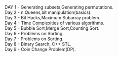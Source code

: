DAY 1 - Generating subsets,Generating permutations.    
Day 2 - n Queens,bit manipulation(basics).     
Day 3 - Bit Hacks,Maximum Subarray problem.  	   
Day 4 - Time Complexities of various algorithms.  	  
Day 5 - Bubble Sort,Merge Sort,Counting Sort.  	  
Day 6 - Problems on Sorting.  			
Day 7 - Problems on Sorting.  			
Day 8 - Binary Search, C++ STL.  			
Day 9 - Coin Change Problem(DP).  	 	
		


 
